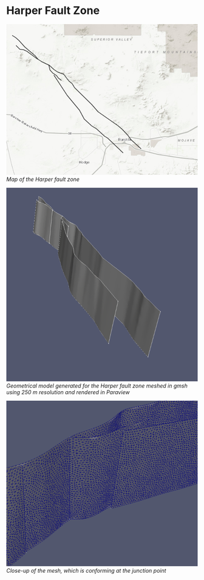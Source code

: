 # Harper Fault Zone

![](figures/map.png)
*Map of the Harper fault zone*


![](figures/geo.png)
*Geometrical model generated for the Harper fault zone meshed in gmsh using 250
m resolution and rendered in Paraview*

![](figures/mesh.png)
*Close-up of the mesh, which is conforming at the junction point*




